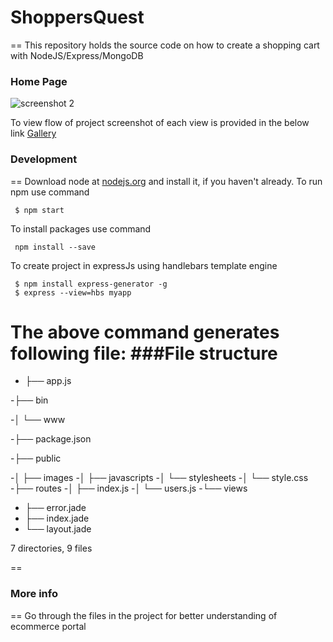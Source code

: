 # ShoppersQuest
==
This repository holds the source code on how to create a shopping cart with NodeJS/Express/MongoDB

### Home Page
![screenshot 2](https://cloud.githubusercontent.com/assets/23045744/22209687/6fba1968-e1ad-11e6-9587-0a82fc12d437.png)

To view flow of project screenshot of each view is provided in the below link
[Gallery](https://github.com/shruthi-panjala/ShoppersQuest/issues/1)

### Development
==
Download node at [nodejs.org](https://nodejs.org/en/) and install it, if you haven't already.
To run npm use command

     $ npm start

To install packages use command

     npm install --save

To create project in expressJs using handlebars template engine

     $ npm install express-generator -g
     $ express --view=hbs myapp

The above command generates following file:
###File structure
==

 - ├── app.js
 
 -├── bin
 
  -│   └── www
 
 -├── package.json
 
 -├── public
 
 -│   ├── images
 -│   ├── javascripts
 -│   └── stylesheets
 -│       └── style.css
 -├── routes
 -│   ├── index.js
 -│   └── users.js
 -└── views
  -   ├── error.jade
   - ├── index.jade
   - └── layout.jade

7 directories, 9 files

==
### More info
==
Go through the files in the project for better understanding of ecommerce portal
